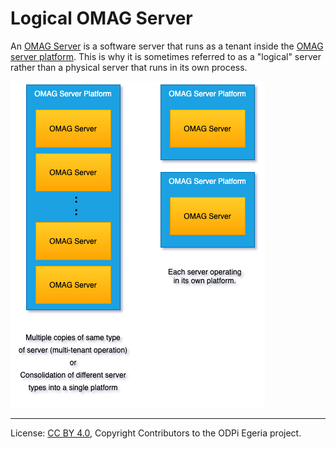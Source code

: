 <!-- SPDX-License-Identifier: CC-BY-4.0 -->
<!-- Copyright Contributors to the ODPi Egeria project. -->

# Logical OMAG Server

An [OMAG Server](omag-server.md) is a software server that
runs as a tenant inside the [OMAG server platform](omag-server-platform.md).
This is why it is sometimes referred to as a "logical" server rather than a physical server
that runs in its own process.

![OMAG Servers and Platforms](omag-server-deployment-choices.png)




----
License: [CC BY 4.0](https://creativecommons.org/licenses/by/4.0/),
Copyright Contributors to the ODPi Egeria project.